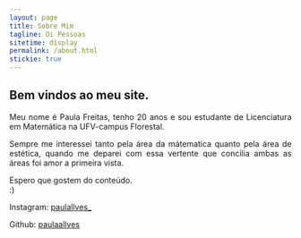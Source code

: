 ```yaml
---
layout: page
title: Sobre Mim
tagline: Oi Pessoas
sitetime: display
permalink: /about.html
stickie: true
---
```


## Bem vindos ao meu site.  <br>
<p align="justify">
Meu nome é Paula Freitas, tenho 20 anos e sou estudante de Licenciatura em Matemática na UFV-campus Florestal. <br>
</p>
<p align="justify">
Sempre me interessei tanto pela área da mátematica quanto pela área de estética, quando me deparei com essa vertente que concilia ambas as áreas foi amor a primeira vista. 
</p>
Espero que gostem do conteúdo.<br/> :) 


Instagram: [paulallves_](https://www.instagram.com/paulallves_/)

Github: [paulaallves](https://github.com/paulaallves)



